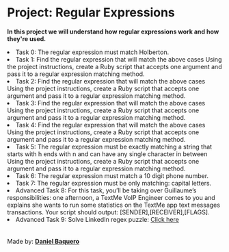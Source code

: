 <html>
<h1>Project: Regular Expressions</h1>
<p><strong>In this project we will understand how regular expressions work and how they're used.</strong></p>
<body>
<li>Task 0: The regular expression must match Holberton.</li>
<li>Task 1: Find the regular expression that will match the above cases
Using the project instructions, create a Ruby script that accepts one argument and pass it to a regular expression matching method.</li>
<li>Task 2: Find the regular expression that will match the above cases
Using the project instructions, create a Ruby script that accepts one argument and pass it to a regular expression matching method.</li>
<li>Task 3: Find the regular expression that will match the above cases
Using the project instructions, create a Ruby script that accepts one argument and pass it to a regular expression matching method.</li>
<li>Task 4: Find the regular expression that will match the above cases
Using the project instructions, create a Ruby script that accepts one argument and pass it to a regular expression matching method.</li>
<li>Task 5: The regular expression must be exactly matching a string that starts with h ends with n and can have any single character in between
Using the project instructions, create a Ruby script that accepts one argument and pass it to a regular expression matching method.</li>
<li>Task 6: The regular expression must match a 10 digit phone number.</li>
<li>Task 7: The regular expression must be only matching: capital letters.</li>
<li>Advanced Task 8: For this task, you’ll be taking over Guillaume’s responsibilities: one afternoon, a TextMe VoIP Engineer comes to you and explains she wants to run some statistics on the TextMe app text messages transactions. Your script should output: [SENDER],[RECEIVER],[FLAGS].</li>
<li>Advanced Task 9: Solve LinkedIn regex puzzle: <a href="https://engineering.linkedin.com/puzzle">Click here</a></li>
</body>
<br>
<br>
<footer>Made by: <strong><a href="https://github.com/DanielBaquero28">Daniel Baquero</a></stong></footer>
</html>